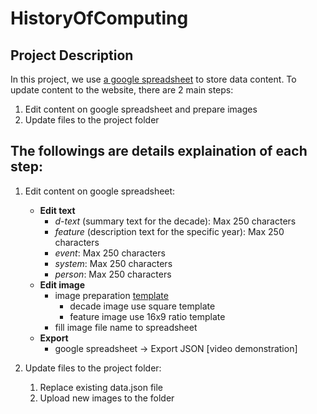 # HistoryOfComputing
## Project Description

In this project, we use [a google spreadsheet](https://docs.google.com/spreadsheets/d/1u_ZMDIF0vk718AzKeD3iGzv5BXSBvxNJdlmltV7HGl0/edit?usp=sharing) to store data content. 
To update content to the website, there are 2 main steps:
1) Edit content on google spreadsheet and prepare images
2) Update files to the project folder 

## The followings are details explaination of each step:
1) Edit content on google spreadsheet:
	* **Edit text**
		- *d-text* (summary text for the decade): Max 250 characters 
		- *feature* (description text for the specific year): Max 250 characters
		- *event*: Max 250 characters
		- *system*: Max 250 characters
		- *person*: Max 250 characters
	* **Edit image**
		- image preparation [template](https://www.figma.com/file/W8ChwB3qHAnRvmBoTpsqk0/History-of-Computing---Template?node-id=0%3A1) 
			- decade image use square template
			- feature image use 16x9 ratio template
		- fill image file name to spreadsheet
	* **Export**
		- google spreadsheet -> Export JSON [video demonstration]
		
2) Update files to the project folder:
	1. Replace existing data.json file
	2. Upload new images to the folder

